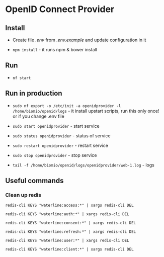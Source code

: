 # OpenID Connect Provider

## Install

- Create file *.env* from *.env.example* and update configuration in it

- `npm install` - it runs npm & bower install

## Run

- `nf start`


## Run in production

- `sudo nf export -o /etc/init -a openidprovider -l /home/biomio/openid/logs` - it install upstart scripts, run this only once! or if you change .env file

- `sudo start openidprovider` - start service

- `sudo status openidprovider` - status of service

- `sudo restart openidprovider` - restart service

- `sudo stop openidprovider` - stop service

- `tail -f /home/biomio/openid/logs/openidprovider/web-1.log` - logs


## Useful commands

### Clean up redis

`redis-cli KEYS "waterline:access:*" | xargs redis-cli DEL`

`redis-cli KEYS "waterline:auth:*" | xargs redis-cli DEL`

`redis-cli KEYS "waterline:consent:*" | xargs redis-cli DEL`

`redis-cli KEYS "waterline:refresh:*" | xargs redis-cli DEL`

`redis-cli KEYS "waterline:user:*" | xargs redis-cli DEL`

`redis-cli KEYS "waterline:client:*" | xargs redis-cli DEL`
